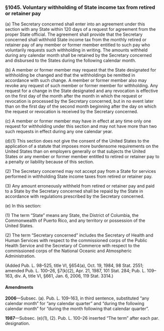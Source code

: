 ### §1045. Voluntary withholding of State income tax from retired or retainer pay ###

(a) The Secretary concerned shall enter into an agreement under this section with any State within 120 days of a request for agreement from the proper State official. The agreement shall provide that the Secretary concerned shall withhold State income tax from the monthly retired or retainer pay of any member or former member entitled to such pay who voluntarily requests such withholding in writing. The amounts withheld during any calendar month shall be retained by the Secretary concerned and disbursed to the States during the following calendar month.

(b) A member or former member may request that the State designated for withholding be changed and that the withholdings be remitted in accordance with such change. A member or former member also may revoke any request of such member or former member for withholding. Any request for a change in the State designated and any revocation is effective on the first day of the month after the month in which the request or revocation is processed by the Secretary concerned, but in no event later than on the first day of the second month beginning after the day on which the request or revocation is received by the Secretary concerned.

(c) A member or former member may have in effect at any time only one request for withholding under this section and may not have more than two such requests in effect during any one calendar year.

(d)(1) This section does not give the consent of the United States to the application of a statute that imposes more burdensome requirements on the United States than on employers generally or that subjects the United States or any member or former member entitled to retired or retainer pay to a penalty or liability because of this section.

(2) The Secretary concerned may not accept pay from a State for services performed in withholding State income taxes from retired or retainer pay.

(3) Any amount erroneously withheld from retired or retainer pay and paid to a State by the Secretary concerned shall be repaid by the State in accordance with regulations prescribed by the Secretary concerned.

(e) In this section:

(1) The term “State” means any State, the District of Columbia, the Commonwealth of Puerto Rico, and any territory or possession of the United States.

(2) The term “Secretary concerned” includes the Secretary of Health and Human Services with respect to the commissioned corps of the Public Health Service and the Secretary of Commerce with respect to the commissioned corps of the National Oceanic and Atmospheric Administration.

(Added Pub. L. 98–525, title VI, §654(a), Oct. 19, 1984, 98 Stat. 2551; amended Pub. L. 100–26, §7(k)(2), Apr. 21, 1987, 101 Stat. 284; Pub. L. 109–163, div. A, title VI, §661, Jan. 6, 2006, 119 Stat. 3314.)

#### Amendments ####

**2006**—Subsec. (a). Pub. L. 109–163, in third sentence, substituted “any calendar month” for “any calendar quarter” and “during the following calendar month” for “during the month following that calendar quarter”.

**1987**—Subsec. (e)(1), (2). Pub. L. 100–26 inserted “The term” after each par. designation.